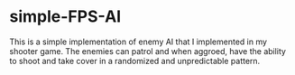 # simple-FPS-AI
This is a simple implementation of enemy AI that I implemented in my shooter game. The enemies can patrol and when aggroed, have the ability to shoot and take cover in a randomized and unpredictable pattern.
